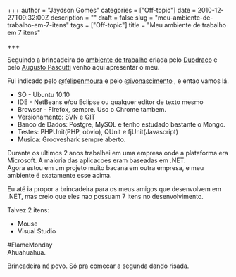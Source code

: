 +++
author = "Jaydson Gomes"
categories = ["Off-topic"]
date = 2010-12-27T09:32:00Z
description = ""
draft = false
slug = "meu-ambiente-de-trabalho-em-7-itens"
tags = ["Off-topic"]
title = "Meu ambiente de trabalho em 7 itens"

+++

Seguindo a brincadeira do [ambiente de trabalho](http://duodra.co/post/seu-ambiente-de-trabalho-em-7-itens/) criada pelo [Duodraco](http://duodra.co/) e pelo [Augusto Pascutti](http://blog.augustopascutti.com/) venho aqui apresentar o meu.  

Fui indicado pelo @[felipenmoura](http://twitter.com/felipenmoura) e pelo @[ivonascimento](http://twitter.com/ivonascimento) , e entao vamos lá.

- SO - Ubuntu 10.10
- IDE - NetBeans e/ou Eclipse ou qualquer editor de texto mesmo
- Browser - FIrefox, sempre. Uso o Chrome tambem.
- Versionamento: SVN e GIT
- Banco de Dados: Postgre, MySQL e tenho estudado bastante o Mongo.
- Testes: PHPUnit(PHP, obvio), QUnit e fjUnit(Javascript)
- Musica: Grooveshark sempre aberto.

Durante os ultimos 2 anos trabalhei em uma empresa onde a plataforma era Microsoft. A maioria das aplicacoes eram baseadas em .NET.  
Agora estou em um projeto muito bacana em outra empresa, e meu ambiente é exatamente esse acima.  

Eu até ia propor a brincadeira para os meus amigos que desenvolvem em .NET, mas creio que eles nao possuam 7 itens no desenvolvimento.  

Talvez 2 itens:
- Mouse
- Visual Studio  

\#FlameMonday  
Ahuahuahua.  

Brincadeira né povo. Só pra comecar a segunda dando risada.  